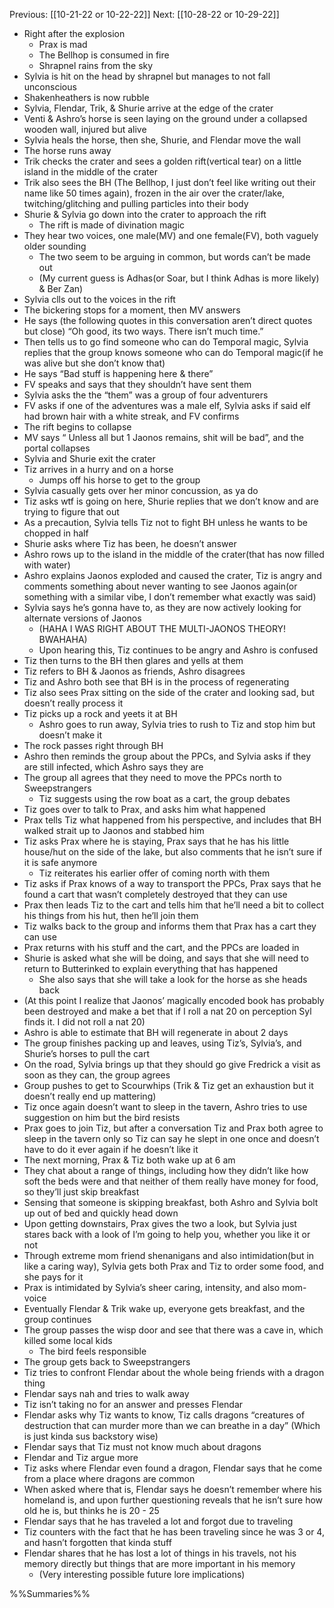 Previous: [[10-21-22 or 10-22-22]]
Next: [[10-28-22 or 10-29-22]]

- Right after the explosion
	- Prax is mad
	- The Bellhop is consumed in fire
	- Shrapnel rains from the sky
- Sylvia is hit on the head by shrapnel but manages to not fall unconscious
- Shakenheathers is now rubble
- Sylvia, Flendar, Trik, & Shurie arrive at the edge of the crater
- Venti & Ashro’s horse is seen laying on the ground under a collapsed wooden wall, injured but alive
- Sylvia heals the horse, then she, Shurie, and Flendar move the wall
- The horse runs away
- Trik checks the crater and sees a golden rift(vertical tear) on a little island in the middle of the crater
- Trik also sees the BH (The Bellhop, I just don’t feel like writing out their name like 50 times again), frozen in the air over the crater/lake, twitching/glitching and pulling particles into their body
- Shurie & Sylvia go down into the crater to approach the rift
	- The rift is made of divination magic
- They hear two voices, one male(MV) and one female(FV), both vaguely older sounding
	- The two seem to be arguing in common, but words can’t be made out
	- (My current guess is Adhas(or Soar, but I think Adhas is more likely) & Ber Zan)
- Sylvia clls out to the voices in the rift
- The bickering stops for a moment, then MV answers
- He says (the following quotes in this conversation aren’t direct quotes but close) “Oh good, its two ways. There isn’t much time.”
- Then tells us to go find someone who can do Temporal magic, Sylvia replies that the group knows someone who can do Temporal magic(if he was alive but she don’t know that)
- He says “Bad stuff is happening here & there”
- FV speaks and says that they shouldn’t have sent them
- Sylvia asks the the “them” was a group of four adventurers
- FV asks if one of the adventures was a male elf, Sylvia asks if said elf had brown hair with a white streak, and FV confirms
- The rift begins to collapse
- MV says “ Unless all but 1 Jaonos remains, shit will be bad”, and the portal collapses
- Sylvia and Shurie exit the crater
- Tiz arrives in a hurry and on a horse
	- Jumps off his horse to get to the group
- Sylvia casually gets over her minor concussion, as ya do
- Tiz asks wtf is going on here, Shurie replies that we don’t know and are trying to figure that out
- As a precaution, Sylvia tells Tiz not to fight BH unless he wants to be chopped in half
- Shurie asks where Tiz has been, he doesn’t answer
- Ashro rows up to the island in the middle of the crater(that has now filled with water)
- Ashro explains Jaonos exploded and caused the crater, Tiz is angry and comments something about never wanting to see Jaonos again(or something with a similar vibe, I don’t remember what exactly was said)
- Sylvia says he’s gonna have to, as they are now actively looking for alternate versions of Jaonos
	- (HAHA I WAS RIGHT ABOUT THE MULTI-JAONOS THEORY! BWAHAHA)
	- Upon hearing this, Tiz continues to be angry and Ashro is confused
- Tiz then turns to the BH then glares and yells at them
- Tiz refers to BH & Jaonos as friends, Ashro disagrees
- Tiz and Ashro both see that BH is in the process of regenerating
- Tiz also sees Prax sitting on the side of the crater and looking sad, but doesn’t really process it
- Tiz picks up a rock and yeets it at BH
	- Ashro goes to run away, Sylvia tries to rush to Tiz and stop him but doesn’t make it
- The rock passes right through BH
- Ashro then reminds the group about the PPCs, and Sylvia asks if they are still infected, which Ashro says they are
- The group all agrees that they need to move the PPCs north to Sweepstrangers
	- Tiz suggests using the row boat as a cart, the group debates
- Tiz goes over to talk to Prax, and asks him what happened
- Prax tells Tiz what happened from his perspective, and includes that BH walked strait up to Jaonos and stabbed him
- Tiz asks Prax where he is staying, Prax says that he has his little house/hut on the side of the lake, but also comments that he isn’t sure if it is safe anymore
	- Tiz reiterates his earlier offer of coming north with them
- Tiz asks if Prax knows of a way to transport the PPCs, Prax says that he found a cart that wasn’t completely destroyed that they can use
- Prax then leads Tiz to the cart and tells him that he’ll need a bit to collect his things from his hut, then he’ll join them
- Tiz walks back to the group and informs them that Prax has a cart they can use
- Prax returns with his stuff and the cart, and the PPCs are loaded in
- Shurie is asked what she will be doing, and says that she will need to return to Butterinked to explain everything that has happened
	- She also says that she will take a look for the horse as she heads back
- (At this point I realize that Jaonos’ magically encoded book has probably been destroyed and make a bet that if I roll a nat 20 on perception Syl finds it. I did not roll a nat 20)
- Ashro is able to estimate that BH will regenerate in about 2 days
- The group finishes packing up and leaves, using Tiz’s, Sylvia’s, and Shurie’s horses to pull the cart
- On the road, Sylvia brings up that they should go give Fredrick a visit as soon as they can, the group agrees
- Group pushes to get to Scourwhips (Trik & Tiz get an exhaustion but it doesn’t really end up mattering)
- Tiz once again doesn’t want to sleep in the tavern, Ashro tries to use suggestion on him but the bird resists
- Prax goes to join Tiz, but after a conversation Tiz and Prax both agree to sleep in the tavern only so Tiz can say he slept in one once and doesn’t have to do it ever again if he doesn’t like it
- The next morning, Prax & Tiz both wake up at 6 am
- They chat about a range of things, including how they didn’t like how soft the beds were and that neither of them really have money for food, so they’ll just skip breakfast
- Sensing that someone is skipping breakfast, both Ashro and Sylvia bolt up out of bed and quickly head down
- Upon getting downstairs, Prax gives the two a look, but Sylvia just stares back with a look of I’m going to help you, whether you like it or not
- Through extreme mom friend shenanigans and also intimidation(but in like a caring way), Sylvia gets both Prax and Tiz to order some food, and she pays for it
- Prax is intimidated by Sylvia’s sheer caring, intensity, and also mom-voice
- Eventually Flendar & Trik wake up, everyone gets breakfast, and the group continues
- The group passes the wisp door and see that there was a cave in, which killed some local kids
	- The bird feels responsible
- The group gets back to Sweepstrangers
- Tiz tries to confront Flendar about the whole being friends with a dragon thing
- Flendar says nah and tries to walk away
- Tiz isn’t taking no for an answer and presses Flendar
- Flendar asks why Tiz wants to know, Tiz calls dragons “creatures of destruction that can murder more than we can breathe in a day” (Which is just kinda sus backstory wise)
- Flendar says that Tiz must not know much about dragons
- Flendar and Tiz argue more
- Tiz asks where Flendar even found a dragon, Flendar says that he come from a place where dragons are common
- When asked where that is, Flendar says he doesn’t remember where his homeland is, and upon further questioning reveals that he isn’t sure how old he is, but thinks he is 20 - 25
- Flendar says that he has traveled a lot and forgot due to traveling
- Tiz counters with the fact that he has been traveling since he was 3 or 4, and hasn’t forgotten that kinda stuff
- Flendar shares that he has lost a lot of things in his travels, not his memory directly but things that are more important in his memory
	- (Very interesting possible future lore implications)

%%Summaries%%